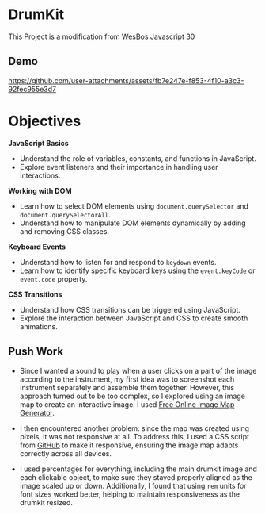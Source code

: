 # DrumKit

This Project is a modification from [WesBos Javascript 30](https://courses.wesbos.com/account/signin)

## Demo

https://github.com/user-attachments/assets/fb7e247e-f853-4f10-a3c3-92fec955e3d7

# Objectives

**JavaScript Basics**

- Understand the role of variables, constants, and functions in JavaScript.
- Explore event listeners and their importance in handling user interactions.

**Working with DOM**

- Learn how to select DOM elements using `document.querySelector` and `document.querySelectorAll`.
- Understand how to manipulate DOM elements dynamically by adding and removing CSS classes.

**Keyboard Events**

- Understand how to listen for and respond to `keydown` events.
- Learn how to identify specific keyboard keys using the `event.keyCode` or `event.code` property.

**CSS Transitions**

- Understand how CSS transitions can be triggered using JavaScript.
- Explore the interaction between JavaScript and CSS to create smooth animations.

## Push Work

- Since I wanted a sound to play when a user clicks on a part of the image according to the instrument, my first idea was to screenshot each instrument separately and assemble them together. However, this approach turned out to be too complex, so I explored using an image map to create an interactive image. I used [Free Online Image Map Generator](https://www.image-map.net/).

- I then encountered another problem: since the map was created using pixels, it was not responsive at all. To address this, I used a CSS script from [GitHub](https://github.com/davidjbradshaw/image-map-resizer) to make it responsive, ensuring the image map adapts correctly across all devices.

- I used percentages for everything, including the main drumkit image and each clickable object, to make sure they stayed properly aligned as the image scaled up or down. Additionally, I found that using `rem` units for font sizes worked better, helping to maintain responsiveness as the drumkit resized.
